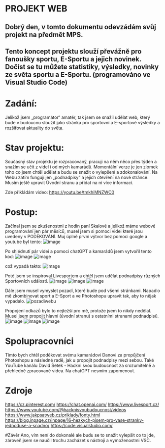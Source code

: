 # PROJEKT WEB
## Dobrý den, v tomto dokumentu odevzádám svůj projekt na předmět MPS.
## Tento koncept projektu slouží převážně pro fanoušky sportu, E-Sportu a jejich novinek. Dočíst se tu můžete statistiky, výsledky, novinky ze světa sportu a E-Sportu. (programováno ve Visual Studio Code)

# Zadání:
Jelikož jsem „programátor“ amatér, tak jsem se snažil udělat web, který bude v budoucnu sloužit jako stránka pro sportovní a E-sportové výsledky a rozšiřovat aktuality do světa.
# Stav projektu:
Současný stav projektu je rozpracovaný, pracuji na něm něco přes týden a snažím se učit z videí i od mých kamarádů. Momentální verze je jen zlomek toho co jsem chtěl udělat a budu se snažit o vylepšení a zdokonalování. 
Na Webu zatím fungují jen „podnadpisy“ a jejich otevření na nové stránce.
Musím ještě upravit Úvodní stranu a přidat na ni více informací.

Zde přikládám video: https://youtu.be/tmkhiMNZWC0

# Postup: 
Začínal jsem se zkušenostmi z hodin paní Skalové a jelikož máme webové programování jen pár měsíců, musel jsem si pomoci videi které jsou uvedeny v PODĚKOVÁNÍ.
Muj úplně první výtvor bez pomoci google a youtube byl tento: 
![image](https://github.com/tobkabramburek/projekt1web/assets/154604536/c99e4b24-4bf3-4465-bfc6-e0442005d0d0)



Po shlédnutí pár videi a pomoci chatGPT a kamarádů jsem vytvořil tento kod: ![image](https://github.com/tobkabramburek/projekt1web/assets/154604536/53d3ec3e-2487-4f73-93c8-6528b69f1109)
![image](https://github.com/tobkabramburek/projekt1web/assets/154604536/4df4d7c6-7f18-434c-91d4-3819ecca9768)

což vypadá takto:
![image](https://github.com/tobkabramburek/projekt1web/assets/154604536/066302ca-7185-424d-ac3e-dff7e2420a6e)

Poté jsem se inspiroval Livesportem a chtěl jsem udělat podnadpisy různých Sportovních událostí.
![image](https://github.com/tobkabramburek/projekt1web/assets/154604536/8f2b36d5-8462-4cda-aa0a-fbc16705d60d)
![image](https://github.com/tobkabramburek/projekt1web/assets/154604536/c3184524-203c-4c08-a478-934d422a6d66)
![image](https://github.com/tobkabramburek/projekt1web/assets/154604536/0926e4f5-0870-49ec-91d6-296dde069cb9)

Dále jsem musel vymyslet pozadí, které bude pod všemi stránkami. Napadlo mě zkombinovat sport a E-Sport a ve Photoshopu upravit tak, aby to nějak vypadalo.
![pozadiwebu](https://github.com/tobkabramburek/projekt1web/assets/154604536/aae03b35-d48c-48bc-b734-3f438335be9e)

Propojení odkazů bylo to nejtežší pro mě, protože jsem to nikdy nedělal. Musel jsem propojit hlavní (úvodní stranu) s ostatními stranami podnadpisů. 
![image](https://github.com/tobkabramburek/projekt1web/assets/154604536/67c51e38-05e4-4feb-8e70-5429e96f2669)
![image](https://github.com/tobkabramburek/projekt1web/assets/154604536/194849fd-1bf2-41fb-8919-0bef165d4234)
![image](https://github.com/tobkabramburek/projekt1web/assets/154604536/1a644ed2-b1de-4cb2-b4d9-db00b6da8058)


# Spolupracovníci
Tímto bych chtěl poděkovat svému kamarádovi Danovi za propůjčení Photoshopu a následné radě, jak u propojit podnadpisy mezi sebou.
Také YouTube kanálu David Šetek - Hackni svou budoucnost za srozumitelně a přehledně zpracované videa.
Na chatGPT nesmím zapomenout.

# Zdroje
https://cz.pinterest.com/
https://chat.openai.com/
https://www.livesport.cz/
https://www.youtube.com/@hacknisvoubudoucnost/videos
https://www.jakpsatweb.cz/priklady/fonty.html
https://blog.inpage.cz/inpage/16-hezkych-pisem-pro-vase-stranky-jednoduse-a-snadno/
https://code.visualstudio.com/

#Závěr 
Ano, vím není do dokonalé ale budu se to snažit vylepšit co to jde, zároveň jsem se naučil trochu zacházet s nástroji a vymoženostmi VSC.






























